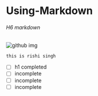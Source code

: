 # Using-Markdown
###### H6 markdown

![github img](https://upload.wikimedia.org/wikipedia/commons/thumb/c/c2/GitHub_Invertocat_Logo.svg/200px-GitHub_Invertocat_Logo.svg.png)

``` this is rishi singh ```


- [ ] h1 completed
- [ ] incomplete
- [ ] incomplete
- [ ] incomplete
